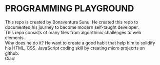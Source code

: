 # PROGRAMMING PLAYGROUND

This repo is created by Bonaventura Sunu.
He created this repo to documented his journey to become modern self-taught developer.<br>
This repo consists of many files from algorithmic challenges to web elements.<br>
Why does he do it? He want to create a good habit that help him to solidify his HTML, CSS, JavaScript coding skill by creating micro projecrts on github.<br>
Ciao!
